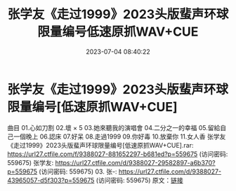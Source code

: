 ﻿---
title: 张学友《走过1999》2023头版蜚声环球限量编号低速原抓WAV+CUE
date: 2023-07-04 08:40:22
categories: WAV车载音乐、镜像
tags: 华语中文
---
# 张学友《走过1999》2023头版蜚声环球限量编号[低速原抓WAV+CUE]

曲目
01.心如刀割
02.壞 × 5
03.她來聽我的演唱會
04.二分之一的幸福
05.留給自己一個晚上
06.認床
07.好呆
08.走過1999
09.你好毒
10.放棄你
11.女人香
张学友《走过1999》2023头版蜚声环球限量编号[低速原抓WAV+CUE].rar: https://url27.ctfile.com/f/9388027-881652297-b681ed?p=559675
(访问密码: 559675)
张学友: https://url27.ctfile.com/d/9388027-29582897-a6b370?p=559675
(访问密码: 559675)
03. 张-: https://url27.ctfile.com/d/9388027-43965057-d5f303?p=559675
(访问密码: 559675)
原文：[链接](https://blog.sina.com.cn/s/blog_1647c7e76010312k0.html)